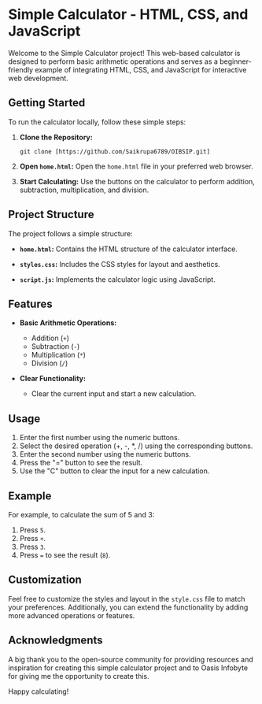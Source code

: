 # Simple Calculator - HTML, CSS, and JavaScript

Welcome to the Simple Calculator project! This web-based calculator is designed to perform basic arithmetic operations and serves as a beginner-friendly example of integrating HTML, CSS, and JavaScript for interactive web development.

## Getting Started

To run the calculator locally, follow these simple steps:

1. **Clone the Repository:**
   ```
   git clone [https://github.com/Saikrupa6789/OIBSIP.git]
   ```

2. **Open `home.html`:**
   Open the `home.html` file in your preferred web browser.

3. **Start Calculating:**
   Use the buttons on the calculator to perform addition, subtraction, multiplication, and division.

## Project Structure

The project follows a simple structure:

- **`home.html`:** Contains the HTML structure of the calculator interface.
  
- **`styles.css`:** Includes the CSS styles for layout and aesthetics.

- **`script.js`:** Implements the calculator logic using JavaScript.

## Features

- **Basic Arithmetic Operations:**
  - Addition (`+`)
  - Subtraction (`-`)
  - Multiplication (`*`)
  - Division (`/`)

- **Clear Functionality:**
  - Clear the current input and start a new calculation.

## Usage

1. Enter the first number using the numeric buttons.
2. Select the desired operation (+, -, *, /) using the corresponding buttons.
3. Enter the second number using the numeric buttons.
4. Press the "=" button to see the result.
5. Use the "C" button to clear the input for a new calculation.

## Example

For example, to calculate the sum of 5 and 3:

1. Press `5`.
2. Press `+`.
3. Press `3`.
4. Press `=` to see the result (`8`).

## Customization

Feel free to customize the styles and layout in the `style.css` file to match your preferences. Additionally, you can extend the functionality by adding more advanced operations or features.


## Acknowledgments

A big thank you to the open-source community for providing resources and inspiration for creating this simple calculator project and to Oasis Infobyte for giving me the opportunity to create this.

Happy calculating!
